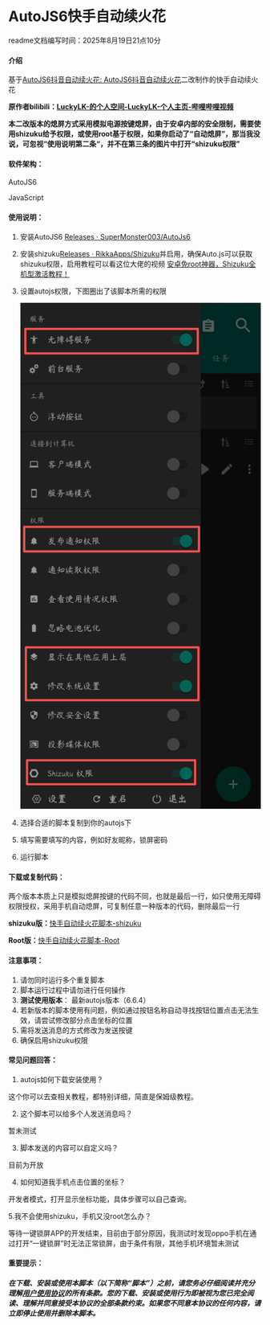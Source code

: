 # AutoJS6快手自动续火花

readme文档编写时间：2025年8月19日21点10分

#### 介绍

基于[AutoJS6抖音自动续火花: AutoJS6抖音自动续火花](https://gitee.com/ewaaa/auto-js6-tiktok-auto-spark)二改制作的快手自动续火花

**原作者bilibili：[LuckyLK-的个人空间-LuckyLK-个人主页-哔哩哔哩视频](https://space.bilibili.com/515953193?spm_id_from=333.1007.0.0)**

**本二改版本的熄屏方式采用模拟电源按键熄屏，由于安卓内部的安全限制，需要使用shizuku给予权限，或使用root基于权限，如果你启动了“自动熄屏”，那当我没说，可忽视“使用说明第二条“，并不在第三条的图片中打开“shizuku权限”**

#### 软件架构：

AutoJS6

JavaScript

#### 使用说明：

1. 安装AutoJS6 [Releases · SuperMonster003/AutoJs6](https://github.com/SuperMonster003/AutoJs6/releases)

2. 安装shizuku[Releases · RikkaApps/Shizuku](https://github.com/RikkaApps/Shizuku/releases)并启用，确保Auto.js可以获取shizuku权限，启用教程可以看这位大佬的视频 [安卓免root神器，Shizuku全机型激活教程！](https://www.bilibili.com/video/BV1Ac1dYSELU?vd_source=5d390e1251e1b33bfb2306c8a255e726)

3. 设置autojs权限，下图圈出了该脚本所需的权限

   ![photo](photo.png)

4. 选择合适的脚本复制到你的autojs下

5. 填写需要填写的内容，例如好友昵称，锁屏密码

6. 运行脚本

#### 下载或复制代码：

两个版本本质上只是模拟熄屏按键的代码不同，也就是最后一行，如只使用无障碍权限授权，采用手机自动熄屏，可复制任意一种版本的代码，删除最后一行

**shizuku版：**[快手自动续火花脚本-shizuku](快手自动续火花脚本-shizuku.js)

**Root版：**[快手自动续火花脚本-Root](快手自动续火花脚本-Root.js)

#### 注意事项：

1.  请勿同时运行多个重复脚本
2.  脚本运行过程中请勿进行任何操作
3.  **测试使用版本**： 最新autojs版本（6.6.4）
4.  若新版本的脚本使用有问题，例如通过按钮名称自动寻找按钮位置点击无法生效，请尝试修改部分点击坐标的位置
5.  需将发送消息的方式修改为发送按键
6.  确保启用shizuku权限

#### 常见问题回答：

1. autojs如何下载安装使用？

这个你可以去查相关教程，都特别详细，简直是保姆级教程。

2. 这个脚本可以给多个人发送消息吗？

暂未测试

3. 脚本发送的内容可以自定义吗？

目前为开放

4. 如何知道我手机点击位置的坐标？

开发者模式，打开显示坐标功能，具体步骤可以自己查询。

   5.我不会使用shizuku，手机又没root怎么办？

等待一键锁屏APP的开发结束，目前由于部分原因，我测试时发现oppo手机在通过打开“一键锁屏”时无法正常锁屏，由于条件有限，其他手机环境暂未测试

#### 重要提示：

##### 在下载、安装或使用本脚本（以下简称“脚本”）之前，请您务必仔细阅读并充分理解[用户使用协议](LICENSE.md)的所有条款。您的下载、安装或使用行为即被视为您已完全阅读、理解并同意接受本协议的全部条款约束。如果您不同意本协议的任何内容，请立即停止使用并删除本脚本。

